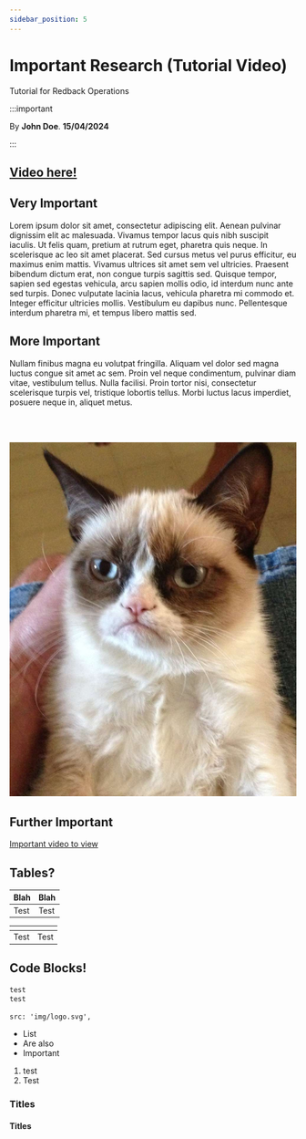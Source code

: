 ```yaml
---
sidebar_position: 5
---
```


# Important Research (Tutorial Video)

Tutorial for Redback Operations

:::important

By **John Doe**. **15/04/2024**

:::

## **[Video here!](https://youtu.be/AbDBXuXaJ_s)**


## Very Important

Lorem ipsum dolor sit amet, consectetur adipiscing elit. Aenean pulvinar dignissim elit ac malesuada. Vivamus tempor lacus quis nibh suscipit iaculis. Ut felis quam, pretium at rutrum eget, pharetra quis neque. In scelerisque ac leo sit amet placerat. Sed cursus metus vel purus efficitur, eu maximus enim mattis. Vivamus ultrices sit amet sem vel ultricies. Praesent bibendum dictum erat, non congue turpis sagittis sed. Quisque tempor, sapien sed egestas vehicula, arcu sapien mollis odio, id interdum nunc ante sed turpis. Donec vulputate lacinia lacus, vehicula pharetra mi commodo et. Integer efficitur ultricies mollis. Vestibulum eu dapibus nunc. Pellentesque interdum pharetra mi, et tempus libero mattis sed.


## More Important 

Nullam finibus magna eu volutpat fringilla. Aliquam vel dolor sed magna luctus congue sit amet ac sem. Proin vel neque condimentum, pulvinar diam vitae, vestibulum tellus. Nulla facilisi. Proin tortor nisi, consectetur scelerisque turpis vel, tristique lobortis tellus. Morbi luctus lacus imperdiet, posuere neque in, aliquet metus.

<br></br>

![Cat](img\tutorial-cat.jpg)


## Further Important

[Important video to view](https://www.youtube.com/watch?v=dQw4w9WgXcQ)


## Tables?

| Blah | Blah |
| ---- | ---- |
| Test | Test |


| <!-- --> | <!-- --> |
| ----- | ----- |
| Test  | Test  |


## Code Blocks!

```
test
test
```

`src: 'img/logo.svg',`

- List
- Are also
- Important

1. test
2. Test

### Titles 

#### Titles

